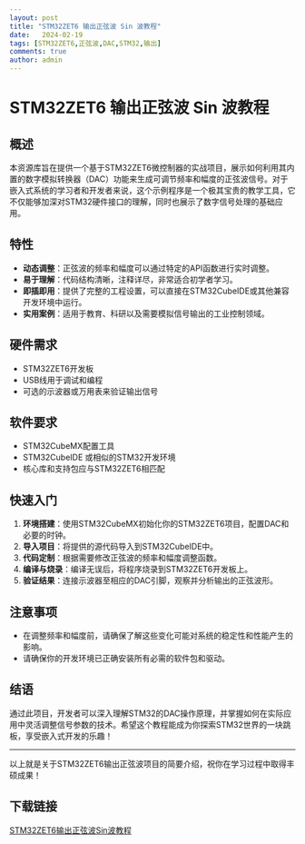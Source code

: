 ```yaml
---
layout: post
title: "STM32ZET6 输出正弦波 Sin 波教程"
date:   2024-02-19
tags: [STM32ZET6,正弦波,DAC,STM32,输出]
comments: true
author: admin
---
```

# STM32ZET6 输出正弦波 Sin 波教程

## 概述

本资源库旨在提供一个基于STM32ZET6微控制器的实战项目，展示如何利用其内置的数字模拟转换器（DAC）功能来生成可调节频率和幅度的正弦波信号。对于嵌入式系统的学习者和开发者来说，这个示例程序是一个极其宝贵的教学工具，它不仅能够加深对STM32硬件接口的理解，同时也展示了数字信号处理的基础应用。

## 特性

- **动态调整**：正弦波的频率和幅度可以通过特定的API函数进行实时调整。
- **易于理解**：代码结构清晰，注释详尽，非常适合初学者学习。
- **即插即用**：提供了完整的工程设置，可以直接在STM32CubeIDE或其他兼容开发环境中运行。
- **实用案例**：适用于教育、科研以及需要模拟信号输出的工业控制领域。

## 硬件需求

- STM32ZET6开发板
- USB线用于调试和编程
- 可选的示波器或万用表来验证输出信号

## 软件要求

- STM32CubeMX配置工具
- STM32CubeIDE 或相似的STM32开发环境
- 核心库和支持包应与STM32ZET6相匹配

## 快速入门

1. **环境搭建**：使用STM32CubeMX初始化你的STM32ZET6项目，配置DAC和必要的时钟。
2. **导入项目**：将提供的源代码导入到STM32CubeIDE中。
3. **代码定制**：根据需要修改正弦波的频率和幅度调整函数。
4. **编译与烧录**：编译无误后，将程序烧录到STM32ZET6开发板上。
5. **验证结果**：连接示波器至相应的DAC引脚，观察并分析输出的正弦波形。

## 注意事项

- 在调整频率和幅度前，请确保了解这些变化可能对系统的稳定性和性能产生的影响。
- 请确保你的开发环境已正确安装所有必需的软件包和驱动。

## 结语

通过此项目，开发者可以深入理解STM32的DAC操作原理，并掌握如何在实际应用中灵活调整信号参数的技术。希望这个教程能成为你探索STM32世界的一块跳板，享受嵌入式开发的乐趣！

---

以上就是关于STM32ZET6输出正弦波项目的简要介绍，祝你在学习过程中取得丰硕成果！

## 下载链接

[STM32ZET6输出正弦波Sin波教程](https://pan.quark.cn/s/fcd4ce7a77e2)